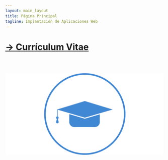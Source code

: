 ```yaml
---
layout: main_layout
title: Página Principal
tagline: Implantación de Aplicaciones Web
--- 
```


# [→ Currículum Vitae](cv)

<br><br>

<a href="https://fjmh.github.io/cv">![img de cv3](images/curriculum-3.png)</a>

<br><br><br>
